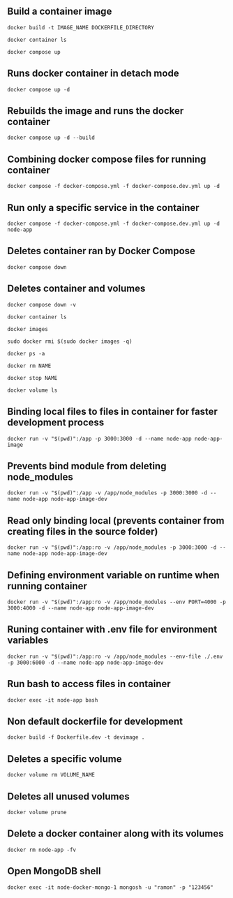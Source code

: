 ## Build a container image

`docker build -t IMAGE_NAME DOCKERFILE_DIRECTORY`

`docker container ls`

`docker compose up`

## Runs docker container in detach mode

`docker compose up -d`

## Rebuilds the image and runs the docker container

`docker compose up -d --build`

## Combining docker compose files for running container

`docker compose -f docker-compose.yml -f docker-compose.dev.yml up -d`

## Run only a specific service in the container

`docker compose -f docker-compose.yml -f docker-compose.dev.yml up -d node-app`


## Deletes container ran by Docker Compose

`docker compose down`

## Deletes container and volumes
 
`docker compose down -v`

`docker container ls`

`docker images`

`sudo docker rmi $(sudo docker images -q)`

`docker ps -a`

`docker rm NAME`

`docker stop NAME`

`docker volume ls`

## Binding local files to files in container for faster development process

`docker run -v "$(pwd)":/app -p 3000:3000 -d --name node-app node-app-image`

## Prevents bind module from deleting node_modules

`docker run -v "$(pwd)":/app -v /app/node_modules -p 3000:3000 -d --name node-app node-app-image-dev`

## Read only binding local (prevents container from creating files in the source folder)

`docker run -v "$(pwd)":/app:ro -v /app/node_modules -p 3000:3000 -d --name node-app node-app-image-dev`

## Defining environment variable on runtime when running container

`docker run -v "$(pwd)":/app:ro -v /app/node_modules --env PORT=4000 -p 3000:4000 -d --name node-app node-app-image-dev`

## Runing container with .env file for environment variables

`docker run -v "$(pwd)":/app:ro -v /app/node_modules --env-file ./.env -p 3000:6000 -d --name node-app node-app-image-dev`

## Run bash to access files in container

`docker exec -it node-app bash`

## Non default dockerfile for development

`docker build -f Dockerfile.dev -t devimage .`

## Deletes a specific volume

`docker volume rm VOLUME_NAME`

## Deletes all unused volumes

`docker volume prune`

## Delete a docker container along with its volumes

`docker rm node-app -fv`

## Open MongoDB shell

`docker exec -it node-docker-mongo-1 mongosh -u "ramon" -p "123456"`
